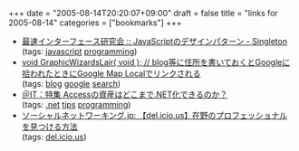 +++
date = "2005-08-14T20:20:07+09:00"
draft = false
title = "links for 2005-08-14"
categories = ["bookmarks"]
+++

<ul>
	<li>
		<div><a href="http://la.ma.la/blog/diary_200508141140.htm">最速インターフェース研究会 :: JavaScriptのデザインパターン - Singleton</a></div>
		<div>(tags: <a href="http://del.icio.us/nobu666/javascript">javascript</a> <a href="http://del.icio.us/nobu666/programming">programming</a>)</div>
	</li>
	<li>
		<div><a href="http://www.otsune.com/diary/2005/08/13/5.html#200508135">void GraphicWizardsLair( void ); // blog等に住所を書いておくとGoogleに拾われたときにGoogle Map Localでリンクされる</a></div>
		<div>(tags: <a href="http://del.icio.us/nobu666/blog">blog</a> <a href="http://del.icio.us/nobu666/google">google</a> <a href="http://del.icio.us/nobu666/search">search</a>)</div>
	</li>
	<li>
		<div><a href="http://www.atmarkit.co.jp/fdotnet/special/accessconv/accessconv_01.html">＠IT：特集 Accessの資産はどこまで.NET化できるのか？</a></div>
		<div>(tags: <a href="http://del.icio.us/nobu666/.net">.net</a> <a href="http://del.icio.us/nobu666/tips">tips</a> <a href="http://del.icio.us/nobu666/programming">programming</a>)</div>
	</li>
	<li>
		<div><a href="http://www.socialnetworking.jp/archives/2005/08/delicious.html">ソーシャルネットワーキング.jp: 【del.icio.us】在野のプロフェッショナルを見つける方法</a></div>
		<div>(tags: <a href="http://del.icio.us/nobu666/del.icio.us">del.icio.us</a>)</div>
	</li>
</ul>
